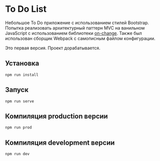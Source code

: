 # To Do List
Небольшое To Do приложение с использованием стилей Bootstrap. Попытка реализовать архитектурный паттерн MVC на ванильном JavaScript с использованием библиотеки [on-change](https://github.com/sindresorhus/on-change "on-change"). Также был использован сборщик Webpack с самописным файлом конфигурации.

Это первая версия. Проект дорабатывается.

## Установка
`npm run install`

## Запуск
`npm run serve`

## Компиляция production версии
`npm run prod`

## Компиляция development версии
`npm run dev`